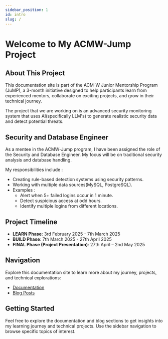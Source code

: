 ```yaml
---
sidebar_position: 1
id: intro
slug: /
---
```


# Welcome to My ACMW-Jump Project

## About This Project

This documentation site is part of the ACM-W Junior Mentorship Program (JuMP), a 3-month initiative designed to help participants learn from experienced mentors, collaborate on exciting projects, and grow in their technical journey.

<!-- TODO: MENTEE - Add a brief description of the specific project you're working on -->
The project that we are working on is an advanced security monitoring system that uses AI(specifically LLM's) to generate realistic security data and detect potential threats. 

## Security and Database Engineer

<!-- TODO: MENTEE - Describe your role in the project and your responsibilities -->
As a mentee in the ACMW-Jump program, I have been assigned the role of the Security and Database Engineer. My focus will be on traditional security analysis and database handling. 

My responsibilities include :
- Creating rule-based detection systems using security patterns.
- Working with multiple data sources(MySQL, PostgreSQL).
- Examples :
   - Alert when 5+ failed logins occur in 1 minute.
   - Detect suspicious access at odd hours.
   - Identify multiple logins from different locations.

## Project Timeline

* **LEARN Phase**: 3rd February 2025 - 7th March 2025
* **BUILD Phase**: 7th March 2025 - 27th April 2025
* **FINAL Phase (Project Presentation)**: 27th April – 2nd May 2025

## Navigation

Explore this documentation site to learn more about my journey, projects, and technical explorations:

* [Documentation](/docs/documentation)
* [Blog Posts](/docs/blog-posts)

## Getting Started

<!-- TODO: MENTEE - Add instructions for visitors on how to navigate your documentation -->

Feel free to explore the documentation and blog sections to get insights into my learning journey and technical projects. Use the sidebar navigation to browse specific topics of interest.